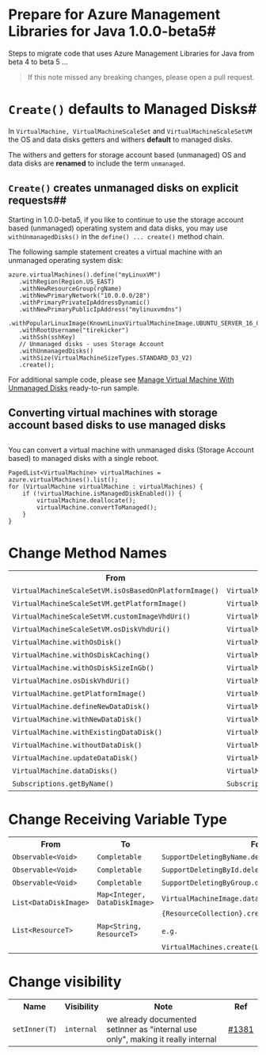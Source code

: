 # Prepare for Azure Management Libraries for Java 1.0.0-beta5#

Steps to migrate code that uses Azure Management Libraries for Java from beta 4 to beta 5 …

> If this note missed any breaking changes, please open a pull request.

# `Create()` defaults to Managed Disks#

In `VirtualMachine, VirtualMachineScaleSet` and `VirtualMachineScaleSetVM` the OS and data disks getters and withers **default** to managed disks.

The withers and getters for storage account based (unmanaged) OS and data disks are **renamed** to include the term `unmanaged`.

## `Create()` creates unmanaged disks on explicit requests##
Starting in 1.0.0-beta5, if you like to continue to use the storage account based (unmanaged) operating system and data disks, you may use `withUnmanagedDisks()` in the `define() ... create()` method chain. 

The following sample statement creates a virtual machine with an unmanaged operating system disk:
    
    azure.virtualMachines().define("myLinuxVM")
       .withRegion(Region.US_EAST)
       .withNewResourceGroup(rgName)
       .withNewPrimaryNetwork("10.0.0.0/28")
       .withPrimaryPrivateIpAddressDynamic()
       .withNewPrimaryPublicIpAddress("mylinuxvmdns")
       .withPopularLinuxImage(KnownLinuxVirtualMachineImage.UBUNTU_SERVER_16_04_LTS)
       .withRootUsername("tirekicker")
       .withSsh(sshKey)
       // Unmanaged disks - uses Storage Account
       .withUnmanagedDisks()
       .withSize(VirtualMachineSizeTypes.STANDARD_D3_V2)
       .create();

For additional sample code, please see <a href="https://github.com/azure-samples/compute-java-manage-virtual-machine-with-unmanaged-disks">Manage Virtual Machine With Unmanaged Disks</a> ready-to-run sample. 

## Converting virtual machines with storage account based disks to use managed disks
 ##
You can convert a virtual machine with unmanaged disks (Storage Account based) to managed disks with a single reboot.

    PagedList<VirtualMachine> virtualMachines = azure.virtualMachines().list();
    for (VirtualMachine virtualMachine : virtualMachines) {
        if (!virtualMachine.isManagedDiskEnabled()) {
            virtualMachine.deallocate();
            virtualMachine.convertToManaged();
        }
    }


# Change Method Names #

<table>
  <tr>
    <th>From</th>
    <th>To</th>
    <th>Ref</th>
  </tr>
    <tr>
    <td><code>VirtualMachineScaleSetVM.isOsBasedOnPlatformImage()</code></td>
    <td><code>VirtualMachineScaleSetVM.isOSBasedOnPlatformImage()</code></td>
    <td><a href="https://github.com/Azure/azure-sdk-for-java/pull/1409">#1409</a></td>
  </tr>
  <tr>
    <td><code>VirtualMachineScaleSetVM.getPlatformImage()</code></td>
    <td><code>VirtualMachineScaleSetVM.getOSPlatformImage()</code></td>
    <td><a href="https://github.com/Azure/azure-sdk-for-java/pull/1409">#1409</a></td>
  </tr>
  <tr>
    <td><code>VirtualMachineScaleSetVM.customImageVhdUri()</code></td>
    <td><code>VirtualMachineScaleSetVM.storedImageUnmanagedVhdUri()</code></td>
    <td><a href="https://github.com/Azure/azure-sdk-for-java/pull/1409">#1409</a></td>
  </tr>
  <tr>
    <td><code>VirtualMachineScaleSetVM.osDiskVhdUri()</code></td>
    <td><code>VirtualMachineScaleSetVM.osUnmanagedDiskVhdUri()</code></td>
    <td><a href="https://github.com/Azure/azure-sdk-for-java/pull/1409">#1409</a></td>
  </tr>
  <tr>
    <td><code>VirtualMachine.withOsDisk()</code></td>
    <td><code>VirtualMachine.withSpecializedOsUnmanagedDisk()</code></td>
    <td><a href="https://github.com/Azure/azure-sdk-for-java/pull/1409">#1409</a></td>
  </tr>
  <tr>
    <td><code>VirtualMachine.withOsDiskCaching()</code></td>
    <td><code>VirtualMachine.withOSDiskCaching()</code></td>
    <td><a href="https://github.com/Azure/azure-sdk-for-java/pull/1409">#1409</a></td>
  </tr>
  <tr>
    <td><code>VirtualMachine.withOsDiskSizeInGb()</code></td>
    <td><code>VirtualMachine.withOSDiskSizeInGB()</code></td>
    <td><a href="https://github.com/Azure/azure-sdk-for-java/pull/1409">#1409</a></td>
  </tr>
  <tr>
    <td><code>VirtualMachine.osDiskVhdUri()</code></td>
    <td><code>VirtualMachine.osUnmanagedDiskVhdUri()</code></td>
    <td><a href="https://github.com/Azure/azure-sdk-for-java/pull/1409">#1409</a></td>
  </tr>
    <tr>
    <td><code>VirtualMachine.getPlatformImage()</code></td>
    <td><code>VirtualMachine.getOSPlatformImage()</code></td>
    <td><a href="https://github.com/Azure/azure-sdk-for-java/pull/1409">#1409</a></td>
  </tr>
  <tr>
    <td><code>VirtualMachine.defineNewDataDisk()</code></td>
    <td><code>VirtualMachine.defineUnmanagedDataDisk()</code></td>
    <td><a href="https://github.com/Azure/azure-sdk-for-java/pull/1409">#1409</a></td>
  </tr>
  <tr>
    <td><code>VirtualMachine.withNewDataDisk()</code></td>
    <td><code>VirtualMachine.withNewUnmanagedDataDisk()</code></td>
    <td><a href="https://github.com/Azure/azure-sdk-for-java/pull/1409">#1409</a></td>
  </tr>
  <tr>
    <td><code>VirtualMachine.withExistingDataDisk()</code></td>
    <td><code>VirtualMachine.withExistingUnmanagedDataDisk()</code></td>
    <td><a href="https://github.com/Azure/azure-sdk-for-java/pull/1409">#1409</a></td>
  </tr>
  <tr>
    <td><code>VirtualMachine.withoutDataDisk()</code></td>
    <td><code>VirtualMachine.withoutUnmanagedDataDisk()</code></td>
    <td><a href="https://github.com/Azure/azure-sdk-for-java/pull/1409">#1409</a></td>
  </tr>
  <tr>
    <td><code>VirtualMachine.updateDataDisk()</code></td>
    <td><code>VirtualMachine.updateUnmanagedDataDisk()</code></td>
    <td><a href="https://github.com/Azure/azure-sdk-for-java/pull/1409">#1409</a></td>
  </tr>
  <tr>
    <td><code>VirtualMachine.dataDisks()</code></td>
    <td><code>VirtualMachine.unmanagedDataDisks()</code></td>
    <td><a href="https://github.com/Azure/azure-sdk-for-java/pull/1409">#1409</a></td>
  </tr>
  <tr>
    <td><code>Subscriptions.getByName()</code></td>
    <td><code>Subscriptions..getById()</code></td>
    <td><a href="https://github.com/Azure/azure-sdk-for-java/pull/1396">#1396</a></td>
  </tr>
</table>



# Change Receiving Variable Type #

<table>
  <tr>
    <th>From</th>
    <th>To</th>
    <th>For Method</th>
    <th>Ref</th>
  </tr>
  <tr>
    <td><code>Observable&lt;Void&gt;</code></td>
    <td><code>Completable</code></td>
    <td><code>SupportDeletingByName.deleteByNameAsync()</code></td>
    <td><a href="https://github.com/Azure/azure-sdk-for-java/pull/1388">#1388</a></td>
  </tr>
  <tr>
    <td><code>Observable&lt;Void&gt;</code></td>
    <td><code>Completable</code></td>
    <td><code>SupportDeletingById.deleteByIdAsync()</code></td>
    <td><a href="https://github.com/Azure/azure-sdk-for-java/pull/1388">#1388</a></td>
  </tr>
  <tr>
    <td><code>Observable&lt;Void&gt;</code></td>
    <td><code>Completable</code></td>
    <td><code>SupportDeletingByGroup.deleteByGroupAsync()</code></td>
    <td><a href="https://github.com/Azure/azure-sdk-for-java/pull/1388">#1388</a></td>
  </tr>
    <tr>
    <td><code> List&lt;DataDiskImage&gt;</code></td>
    <td><code>Map&lt;Integer, DataDiskImage&gt;</code></td>
    <td><code>VirtualMachineImage.dataDiskImages()</code></td>
    <td><a href="https://github.com/Azure/azure-sdk-for-java/pull/1409">#1409</a></td>
  </tr>
    <tr>
    <td><code>List&lt;ResourceT&gt;</code></td>
    <td><code>Map&lt;String, ResourceT&gt;</code></td>
    <td><code>{ResourceCollection}.create(List&lt;Creatable&lt;ResourceT&gt;&gt;)</code><br/><br/>
    <code>e.g. 
        VirtualMachines.create(List&lt;Creatable&lt;VirtualMachine&gt;&gt;) </code></td>
    <td><a href="https://github.com/Azure/azure-sdk-for-java/pull/1381">#1381</a></td>
  </tr>
</table>

# Change visibility #

<table>
  <tr>
    <th>Name</th>
    <th>Visibility</th>
    <th>Note</th>
    <th>Ref</th>
  </tr>
  <tr>
    <td><code>setInner(T)</code></td>
    <td><code>internal</code></td>
    <td>we already documented setInner as "internal use only", making it really internal</td>
    <td><a href="https://github.com/Azure/azure-sdk-for-java/pull/1381">#1381</a></td>
  </tr>
</table>